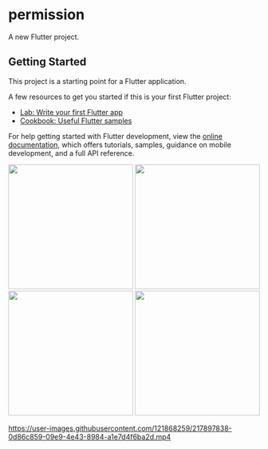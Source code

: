 # permission

A new Flutter project.

## Getting Started

This project is a starting point for a Flutter application.

A few resources to get you started if this is your first Flutter project:

- [Lab: Write your first Flutter app](https://docs.flutter.dev/get-started/codelab)
- [Cookbook: Useful Flutter samples](https://docs.flutter.dev/cookbook)

For help getting started with Flutter development, view the
[online documentation](https://docs.flutter.dev/), which offers tutorials,
samples, guidance on mobile development, and a full API reference.

<img src="https://user-images.githubusercontent.com/121868259/218252204-eb724541-7828-4dc1-bb30-e15b0bd14b8f.png" width="250px">
<img src="https://user-images.githubusercontent.com/121868259/218252209-48a60708-dd1e-4016-9402-42d7ea819cf2.png" width="250px">
<img src="https://user-images.githubusercontent.com/121868259/218252251-1b42a1dd-ea78-41dd-82ab-2ea9f3598ef2.png" width="250px">
<img src="https://user-images.githubusercontent.com/121868259/218252257-fe018934-bb19-4a8e-ba70-fe4b584bec7b.png" width="250px">

https://user-images.githubusercontent.com/121868259/217897838-0d86c859-09e9-4e43-8984-a1e7d4f6ba2d.mp4
